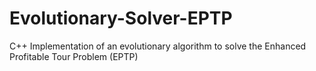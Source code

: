 # Evolutionary-Solver-EPTP
C++ Implementation of an evolutionary algorithm to solve the Enhanced Profitable Tour Problem (EPTP)
